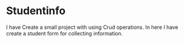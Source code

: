 # Studentinfo
I have Create a small project with using Crud operations.
In here I have create a student form for collecting information.
